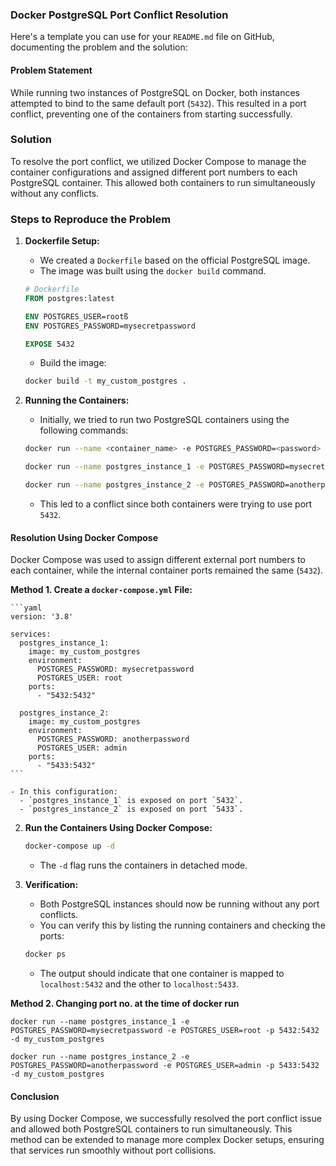### Docker PostgreSQL Port Conflict Resolution

Here's a template you can use for your `README.md` file on GitHub, documenting the problem and the solution:

#### Problem Statement

While running two instances of PostgreSQL on Docker, both instances attempted to bind to the same default port (`5432`). This resulted in a port conflict, preventing one of the containers from starting successfully.

### Solution

To resolve the port conflict, we utilized Docker Compose to manage the container configurations and assigned different port numbers to each PostgreSQL container. This allowed both containers to run simultaneously without any conflicts.

### Steps to Reproduce the Problem

1. **Dockerfile Setup:**
    - We created a `Dockerfile` based on the official PostgreSQL image.
    - The image was built using the `docker build` command.

    ```dockerfile
    # Dockerfile
    FROM postgres:latest

    ENV POSTGRES_USER=rootß
    ENV POSTGRES_PASSWORD=mysecretpassword

    EXPOSE 5432
    ```

    - Build the image:

    ```bash
    docker build -t my_custom_postgres .
    ```

2. **Running the Containers:**
    - Initially, we tried to run two PostgreSQL containers using the following commands:

    ```bash
    docker run --name <container_name> -e POSTGRES_PASSWORD=<password> -e POSTGRES_USER=<root> -p 5432:5432 -d postgres   
    ```
    
    ```bash
    docker run --name postgres_instance_1 -e POSTGRES_PASSWORD=mysecretpassword -e POSTGRES_USER=root -p 5432:5432 -d my_custom_postgres
    ```

    ```bash
    docker run --name postgres_instance_2 -e POSTGRES_PASSWORD=anotherpassword -e POSTGRES_USER=admin -p 5432:5432 -d my_custom_postgres
    ```

    - This led to a conflict since both containers were trying to use port `5432`.

#### Resolution Using Docker Compose

Docker Compose was used to assign different external port numbers to each container, while the internal container ports remained the same (`5432`).

**Method 1. Create a `docker-compose.yml` File:**

    ```yaml
    version: '3.8'

    services:
      postgres_instance_1:
        image: my_custom_postgres
        environment:
          POSTGRES_PASSWORD: mysecretpassword
          POSTGRES_USER: root
        ports:
          - "5432:5432"

      postgres_instance_2:
        image: my_custom_postgres
        environment:
          POSTGRES_PASSWORD: anotherpassword
          POSTGRES_USER: admin
        ports:
          - "5433:5432"
    ```

    - In this configuration:
      - `postgres_instance_1` is exposed on port `5432`.
      - `postgres_instance_2` is exposed on port `5433`.

2. **Run the Containers Using Docker Compose:**

    ```bash
    docker-compose up -d
    ```

    - The `-d` flag runs the containers in detached mode.

3. **Verification:**

    - Both PostgreSQL instances should now be running without any port conflicts.
    - You can verify this by listing the running containers and checking the ports:

    ```bash
    docker ps
    ```

    - The output should indicate that one container is mapped to `localhost:5432` and the other to `localhost:5433`.
  
  **Method 2. Changing port no. at the time of docker run**

    docker run --name postgres_instance_1 -e POSTGRES_PASSWORD=mysecretpassword -e POSTGRES_USER=root -p 5432:5432 -d my_custom_postgres

    docker run --name postgres_instance_2 -e POSTGRES_PASSWORD=anotherpassword -e POSTGRES_USER=admin -p 5433:5432 -d my_custom_postgres

#### Conclusion

By using Docker Compose, we successfully resolved the port conflict issue and allowed both PostgreSQL containers to run simultaneously. This method can be extended to manage more complex Docker setups, ensuring that services run smoothly without port collisions.
